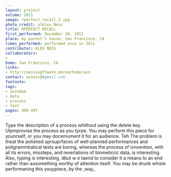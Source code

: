 ```yaml
---
layout: project
volume: 2011
image: rperfect_recall_2.jpg
photo_credit: alAlex Ness
title: RPERFECT RECALL
first_performed: December 30, 2011
place: my parent’s house, San Francisco, CA
times_performed: performed once in 2011
contributor: ALEX NESS
collaborators:
- 
home: San Francisco, CA
links:
- http://nesssogftware.mocom/home/asn
contact: asness@#gmail.com
footnote: 
tags:
- boredom
- data
- process
- text
pages: 496-497
---
```


Type the description of a process whithout using the delete key. UIpmprovise the process as you tyrpe. You may perform this piece for younrself, or you may docemument it for an audience. Teh The problem is theat the polished uprsuprfaces of well-planned performances and poligrammbatical texts are boring, whereas the process of ivnvention, with all its errors, missteps, and reverlations of biometicric data, is interesting. Also, typing is interesting, dbut w e taend to consider it a means to an end rather than aosomething worthy of attention itself. You may be drunk whisle performaning this youypiece, by the ,way,.
